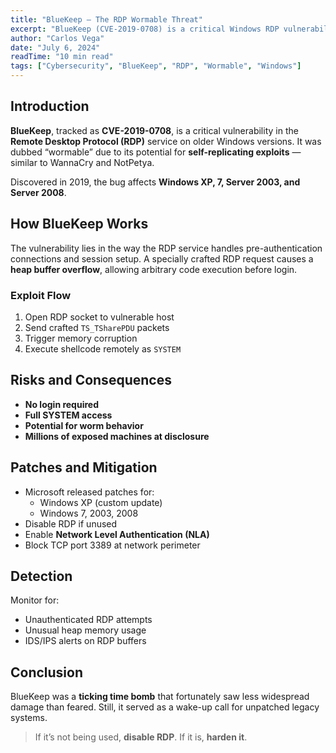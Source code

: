 ```yaml
---
title: "BlueKeep – The RDP Wormable Threat"
excerpt: "BlueKeep (CVE-2019-0708) is a critical Windows RDP vulnerability that could allow self-spreading malware. Understand the mechanics and lessons from WannaCry."
author: "Carlos Vega"
date: "July 6, 2024"
readTime: "10 min read"
tags: ["Cybersecurity", "BlueKeep", "RDP", "Wormable", "Windows"]
---
```


## Introduction

**BlueKeep**, tracked as **CVE-2019-0708**, is a critical vulnerability in the **Remote Desktop Protocol (RDP)** service on older Windows versions. It was dubbed “wormable” due to its potential for **self-replicating exploits** — similar to WannaCry and NotPetya.

Discovered in 2019, the bug affects **Windows XP, 7, Server 2003, and Server 2008**.

## How BlueKeep Works

The vulnerability lies in the way the RDP service handles pre-authentication connections and session setup. A specially crafted RDP request causes a **heap buffer overflow**, allowing arbitrary code execution before login.

### Exploit Flow

1. Open RDP socket to vulnerable host
2. Send crafted `TS_TSharePDU` packets
3. Trigger memory corruption
4. Execute shellcode remotely as `SYSTEM`

## Risks and Consequences

- **No login required**
- **Full SYSTEM access**
- **Potential for worm behavior**
- **Millions of exposed machines at disclosure**

## Patches and Mitigation

- Microsoft released patches for:
  - Windows XP (custom update)
  - Windows 7, 2003, 2008
- Disable RDP if unused
- Enable **Network Level Authentication (NLA)**
- Block TCP port 3389 at network perimeter

## Detection

Monitor for:

- Unauthenticated RDP attempts
- Unusual heap memory usage
- IDS/IPS alerts on RDP buffers

## Conclusion

BlueKeep was a **ticking time bomb** that fortunately saw less widespread damage than feared. Still, it served as a wake-up call for unpatched legacy systems.

> If it’s not being used, **disable RDP**. If it is, **harden it**.
